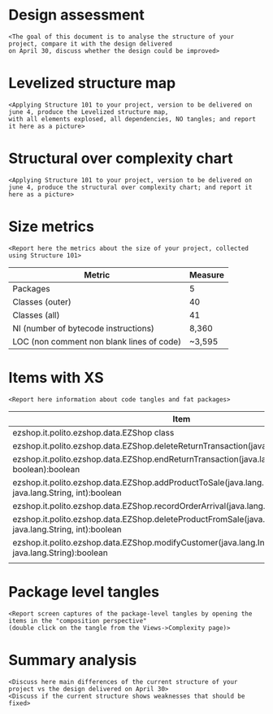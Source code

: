 # Design assessment


```
<The goal of this document is to analyse the structure of your project, compare it with the design delivered
on April 30, discuss whether the design could be improved>
```

# Levelized structure map
```
<Applying Structure 101 to your project, version to be delivered on june 4, produce the Levelized structure map,
with all elements explosed, all dependencies, NO tangles; and report it here as a picture>
```

# Structural over complexity chart
```
<Applying Structure 101 to your project, version to be delivered on june 4, produce the structural over complexity chart; and report it here as a picture>
```



# Size metrics

```
<Report here the metrics about the size of your project, collected using Structure 101>
```



| Metric                                    | Measure |
| ----------------------------------------- | ------- |
| Packages                                  | 5       |
| Classes (outer)                           | 40      |
| Classes (all)                             | 41      |
| NI (number of bytecode instructions)      | 8,360   |
| LOC (non comment non blank lines of code) | ~3,595  |



# Items with XS

```
<Report here information about code tangles and fat packages>
```

| Item                                                                                                              | Tangled |  Fat |  Size |    XS |
| ----                                                                                                              | ------- | ---- |  ---- |  ---- |
| ezshop.it.polito.ezshop.data.EZShop class                                                                         |         |  266 | 6,406 | 3,516 |
| ezshop.it.polito.ezshop.data.EZShop.deleteReturnTransaction(java.lang.Integer):boolean                            |         |   21 |   285 |    81 |
| ezshop.it.polito.ezshop.data.EZShop.endReturnTransaction(java.lang.Integer, boolean):boolean                      |         |   17 |   280 |    32 |
| ezshop.it.polito.ezshop.data.EZShop.addProductToSale(java.lang.Integer, java.lang.String, int):boolean            |         |   17 |   199 |    23 |
| ezshop.it.polito.ezshop.data.EZShop.recordOrderArrival(java.lang.Integer):boolean                                 |         |   17 |   195 |    22 |
| ezshop.it.polito.ezshop.data.EZShop.deleteProductFromSale(java.lang.Integer, java.lang.String, int):boolean       |         |   17 |   172 |    20 |
| ezshop.it.polito.ezshop.data.EZShop.modifyCustomer(java.lang.Integer, java.lang.String, java.lang.String):boolean |         |   16 |   165 |    10 |
|                                                                                                                   |         |      |       |       |


# Package level tangles

```
<Report screen captures of the package-level tangles by opening the items in the "composition perspective" 
(double click on the tangle from the Views->Complexity page)>
```

# Summary analysis
```
<Discuss here main differences of the current structure of your project vs the design delivered on April 30>
<Discuss if the current structure shows weaknesses that should be fixed>
```
